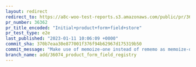 ```yaml
---
layout: redirect
redirect_to: https://a8c-woo-test-reports.s3.amazonaws.com/public/pr/36362/e2e/index.html
pr_number: 36362
pr_title_encoded: "Initial+product+form+field+store"
pr_test_type: e2e
last_published: "2023-01-11 10:06:09 +0000"
commit_sha: 370b7eaa30e877001f376f94b62967d175319b50
commit_message: "Make use of memoize-one instead of rememo as memoize-one is already i…"
branch_name: add/36074_product_form_field_registry
---
```

